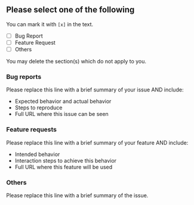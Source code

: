 ## Please select one of the following

You can mark it with `[x]` in the text. 

- [ ] Bug Report
- [ ] Feature Request
- [ ] Others

You may delete the section(s) which do not apply to you.

### Bug reports

Please replace this line with a brief summary of your issue AND include:

- Expected behavior and actual behavior
- Steps to reproduce
- Full URL where this issue can be seen

### Feature requests

Please replace this line with a brief summary of your feature AND include:

- Intended behavior
- Interaction steps to achieve this behavior
- Full URL where this feature will be used

### Others

Please replace this line with a brief summary of the issue.
